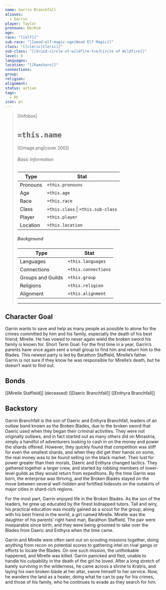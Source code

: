 ```yaml
---
name: Garrin Branchfall
aliases:
  - Garrin
player: Taylor
pronouns: He/Him
age: 
race: "[[elf]]"
sub-race: "[[wood-elf-magic-xge|Wood Elf Magic]]"
class: "[[cleric|Cleric]]"
sub-class: "[[druid-circle-of-wildfire-tce|Circle of Wildfire]]"
level: 6
languages: 
location: "[[Ramshorn]]"
connections: 
group: 
religion: 
alignment: 
status: active
tags:
  - PC
icon: pc
---
```

> [!infobox]
> # `=this.name` 
> ![[image.png|cover 200]]
> ###### Basic Information
> | Type | Stat |
> | ---- | ---- |
> | Pronouns | `=this.pronouns` |
> | Age | `=this.age` |
> |  Race | `=this.race` |
> |  Class    | `=this.class` \| `=this.sub-class`   |
> | Player | `=this.player` |
> | Location | `=this.location` |
>
> ##### Background
> | Type | Stat |
> | ---- | ---- |
> |  Languages | `=this.languages` |
> | Connections| `=this.connections` |
> | Groups and Guilds | `=this.group` |
> | Religions | `=this.religion` |
> | Alignment| `=this.alignment` |
> ---

## Character Goal

Garrin wants to save and help as many people as possible to atone for the crimes committed by him and his family, especially the death of his best friend, Mirelle. He has vowed to never again wield the broken sword his family is known for. Short Term Goal: For the first time in a year, Garrin’s parents have once again sent a small group to find him and return him to the Blades. This newest party is led by Barathon Staffield, Mirelle’s father. Garrin is not sure if they know he was responsible for Mirelle’s death, but he doesn’t want to find out.

## Bonds

[[Mirelle Staffield]] (deceased)
[[Daeric Branchfall]]
[[Enthyra Branchfall]]

## Backstory

Garrin Branchfall is the son of Daeric and Enthyra Branchfall, leaders of an outlaw band known as the Broken Blades, due to the broken sword that Daeric used when they began their criminal activities. They were not originally outlaws, and in fact started out as many others did on Minastria, simply a handful of adventurers looking to cash in on the money and power the shards offered. However, they quickly found that competition was stiff for even the smallest shards, and when they did get their hands on some, the real money was to be found selling on the black market. Their lust for power greater than their morals, Daeric and Enthyra changed tactics. They gathered together a larger crew, and started by robbing members of lower-level guilds as they would return from expeditions. By the time Garrin was born, the enterprise was thriving, and the Broken Blades stayed on the move between several well-hidden and fortified hideouts on the outskirts of major cities in shard-rich regions. 

For the most part, Garrin enjoyed life in the Broken Blades. As the son of the leaders, he grew up educated by the finest kidnapped tutors. Tall and wiry, his practical education was mostly gained as a scout for the group, along with his best friend in the world, a girl named Mirelle. Mirelle was the daughter of his parents’ right hand man, Barathon Staffield. The pair were inseparable since birth, and they were being groomed to take over the Blades from Daeric and Enthyra when the time came.

Garrin and Mirelle were often sent out on scouting missions together, doing anything from recon on potential scores to gathering intel on rival gangs or efforts to locate the Blades. On one such mission, the unthinkable happened, and Mirelle was killed. Garrin panicked and fled, unable to handle his culpability in the death of the girl he loved. After a long stretch of barely surviving in the wilderness, he came across a shrine to Kratris, and laying his own broken blade at her altar, swore himself to her service. Now, he wanders the land as a healer, doing what he can to pay for his crimes, and those of his family, who he continues to evade as they search for him.